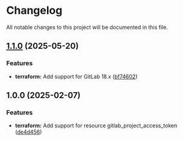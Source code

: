 # Changelog

All notable changes to this project will be documented in this file.

## [1.1.0](https://gitlab.com/terraform-child-modules-48151/terraform-gitlab-project_access_token/compare/v1.0.0...v1.1.0) (2025-05-20)

### Features

* **terraform:** Add support for GitLab 18.x ([bf74602](https://gitlab.com/terraform-child-modules-48151/terraform-gitlab-project_access_token/commit/bf74602eab811c6381eb1c9df4a590b44ec4de16))

## 1.0.0 (2025-02-07)

### Features

* **terraform:** Add support for resource gitlab_project_access_token ([de4d456](https://gitlab.com/terraform-child-modules-48151/terraform-gitlab-project_access_token/commit/de4d4568113abb395b5e896e135ce298c65c0d97))
